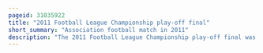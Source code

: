 ```yaml
---
pageid: 31035922
title: "2011 Football League Championship play-off final"
short_summary: "Association football match in 2011"
description: "The 2011 Football League Championship play-off final was an Association Football Match played between Reading and Swansea City at wembley Stadium London on may 30 2011. The Match was to determine the third and final Team to gain Promotion from the Football League Championship the second Tier of english Football into the Premier League. The top two Teams of the 201011 Football League Championship Season gained automatic Promotion to the premier League while the Teams placed from third to sixth Place in the Table Partook in play-off Semi-Finals Swansea ended the Season in third Place while reading finished Fifth. The Winners of these Semi-Finals competed for the final Place in the Premier League for the 2011-12 Season. Winning the Game was estimated to be worth up to £90 million to the successful Team."
---
```

